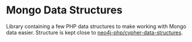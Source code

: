 # Mongo Data Structures

Library containing a few PHP data structures to make working with Mongo data easier. Structure is kept close to
[neo4j-php/cypher-data-structures](https://github.com/neo4j-php/cypher-data-structures).
